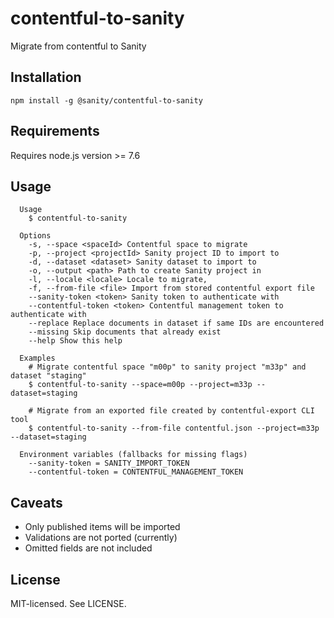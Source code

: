 # contentful-to-sanity

Migrate from contentful to Sanity

## Installation

```
npm install -g @sanity/contentful-to-sanity
```

## Requirements

Requires node.js version >= 7.6

## Usage

```
  Usage
    $ contentful-to-sanity

  Options
    -s, --space <spaceId> Contentful space to migrate
    -p, --project <projectId> Sanity project ID to import to
    -d, --dataset <dataset> Sanity dataset to import to
    -o, --output <path> Path to create Sanity project in
    -l, --locale <locale> Locale to migrate,
    -f, --from-file <file> Import from stored contentful export file
    --sanity-token <token> Sanity token to authenticate with
    --contentful-token <token> Contentful management token to authenticate with
    --replace Replace documents in dataset if same IDs are encountered
    --missing Skip documents that already exist
    --help Show this help

  Examples
    # Migrate contentful space "m00p" to sanity project "m33p" and dataset "staging"
    $ contentful-to-sanity --space=m00p --project=m33p --dataset=staging

    # Migrate from an exported file created by contentful-export CLI tool
    $ contentful-to-sanity --from-file contentful.json --project=m33p --dataset=staging

  Environment variables (fallbacks for missing flags)
    --sanity-token = SANITY_IMPORT_TOKEN
    --contentful-token = CONTENTFUL_MANAGEMENT_TOKEN
```

## Caveats

- Only published items will be imported
- Validations are not ported (currently)
- Omitted fields are not included

## License

MIT-licensed. See LICENSE.
